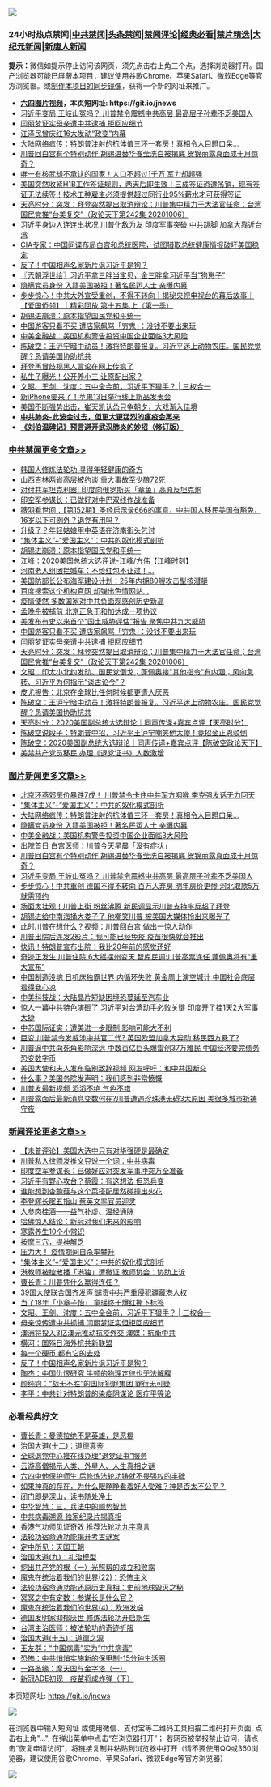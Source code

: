 ![](https://raw.githubusercontent.com/fqnews/bnews/master/64photo/fqnews-qr.jpg)

<div id="tt">
<h3>24小时热点禁闻|<a href="#%E4%B8%AD%E5%85%B1%E7%A6%81%E9%97%BB%E6%9B%B4%E5%A4%9A%E6%96%87%E7%AB%A0">中共禁闻</a>|<a href="#%E5%9B%BE%E7%89%87%E6%96%B0%E9%97%BB%E6%9B%B4%E5%A4%9A%E6%96%87%E7%AB%A0">头条禁闻</a>|<a href="#%E6%96%B0%E9%97%BB%E8%AF%84%E8%AE%BA%E6%9B%B4%E5%A4%9A%E6%96%87%E7%AB%A0">禁闻评论|<a href="#%E5%BF%85%E7%9C%8B%E7%BB%8F%E5%85%B8%E5%A5%BD%E6%96%87">经典必看|<a href="/video.md#%E7%A6%81%E7%89%87%E7%B2%BE%E9%80%89">禁片精选</a>|<a href="https://github.com/fqnews/djy/blob/master/gb/nf1351518.md#1">大纪元新闻</a>|<a href="https://github.com/fqnews/ntdtv/blob/master/gb/prog204.md#1">新唐人新闻</a></h3>
<div><b>提示：</b>微信如提示停止访问该网页，须先点击右上角三个点，选择浏览器打开。国产浏览器可能已屏蔽本项目，建议使用谷歌Chrome、苹果Safari、微软Edge等官方浏览器。或<a href="https://github.com/fqnews/bnews/blob/master/%E5%88%B6%E4%BD%9Cgit%E7%A6%81%E9%97%BB%E9%95%9C%E5%83%8F.md">制作本项目的同步镜像</a>，获得一个新的网址来推广。</div>
<ul>
<li><b><a href="http://d1.bdrive.tk/64.mp4" target="_blank">六四图片视频</a>，本页短网址: https://git.io/jnews</b></li>
<li><a href="/topimagenews/20201006/1409145.md">习近平变局 王岐山冤吗？ 川普禁令震撼中共高层 最高层子孙辈不乏美国人</a></li>
<li><a href="/cbnews/20201007/1409455.md">闫丽梦证实母亲遭中共逮捕 拒回应细节</a></li>
<li><a href="/cnnews/20201007/1409367.md">江泽民曾庆红16大发动“政变”内幕</a></li>
<li><a href="/topimagenews/20201007/1409548.md">大陆网络疯传：特朗普注射的抗体值三环一套房！真相令人目瞪口呆...</a></li>
<li><a href="/topimagenews/20201007/1409232.md">川普回白宫有个特别动作 胡锡进替华春莹洗白被揭底 贺锦丽露真面成十月惊奇？</a></li>
<li><a href="/cnnews/20201007/1409257.md">唯一有核武却不承认的国家！人口不超过1千万 军力却超强</a></li>
<li><a href="/bannedvideo/20201007/1409359.md">美国突然收紧H1B工作签证规则，两天后即生效！三成签证恐遭吊销，现有签证无法续签！技术工种雇主必须提供超过同行业95%薪水才可获得签证</a></li>
<li><a href="/cbnews/20201007/1409453.md">天亮时分：突发：拜登突然提出取消辩论；川普集中精力于大法官任命；台湾国民党推“台美复交”（政论天下第242集 20201006）</a></li>
<li><a href="/cnnews/20201006/1409216.md">习近平身边人连连出状况 川普化敌为友 印度军事突破 中共跳脚 加拿大靠近台湾</a></li>
<li><a href="/bannedvideo/20201007/1409161.md">CIA专家：中国间谍布局白宫和总统医院，试图猎取总统健康情报破坏美国稳定</a></li>
<li><a href="/comments/20201007/1409443.md">反了！中国相声名家新片讽习近平是狗？</a></li>
<li><a href="/ssgc/20201007/1409308.md">〖兲朝浮世绘〗习近平拿三胖当宝贝，金三胖拿习近平当“狗崽子”</a></li>
<li><a href="/topimagenews/20201007/1409454.md">隐瞒党员身份 入籍美国被拒！著名民运人士 亲曝内幕</a></li>
<li><a href="/bannedvideo/20201007/1409363.md">步步惊心！中共大外宣受重创，不得不转向｜揭秘央视电视台的幕后故事｜【爱国侨领】｜精彩回放 第十五集.上（第一季）</a></li>
<li><a href="/cbnews/20201007/1409549.md">胡锡进崩溃：原本指望国民党和平统一</a></li>
<li><a href="/cbnews/20201007/1409456.md">中国游客只看不买 遭店家飙骂「穷鬼」：没钱不要出来玩</a></li>
<li><a href="/topimagenews/20201007/1409333.md">中美金融战：美国机构警告投资中国企业面临3大风险</a></li>
<li><a href="/cbnews/20201007/1409357.md">陈破空：王沪宁暗中动员！激将特朗普报复。习近平迷上动物农庄。国民党觉醒？恳请美国协助抗共</a></li>
<li><a href="/cnnews/20201007/1409295.md">拜登再冒歧视黑人言论在网上传疯了</a></li>
<li><a href="/yule/20201007/1409488.md">私生子曝光！公开养小三 让原配出家？</a></li>
<li><a href="/comments/20201007/1409517.md">文昭、王剑、沈度：五中全会前，习近平下狠手？ | 三权合一</a></li>
<li><a href="/cnnews/20201007/1409284.md">新iPhone要来了！苹果13日举行线上新品发表会</a></li>
<li><a href="/bannedvideo/20201007/1409522.md">美国不断强势出击，崔天凯认怂只争朝夕，大戏渐入佳境</a></li>
<li><b><a href="/comments/20200211/1275071.md" target="_blank">中共肺炎-此波会过去，但更大更猛烈的瘟疫会再来</a></b></li>
<li><b><a href="/comments/20200207/1272816.md" target="_blank">《刘伯温碑记》预言避开武汉肺炎的妙招（修订版）</a></b></li>
</ul>
</div>

<div class="catlist">
<h3><a href="/cbnews/" target="_blank">中共禁闻</a><span><a href="/cbnews/" target="_blank" rel="nofollow">更多文章>></a></span></h3>
<ul>
<li><a href="/cbnews/20201007/1409664.md" target="_blank">韩国人修炼法轮功 寻得年轻健康的奇方</a></li>
<li><a href="/cbnews/20201007/1409657.md" target="_blank">山西吉林两省高层被约谈 重大事故至少酿72死</a></li>
<li><a href="/cbnews/20201007/1409656.md" target="_blank">对付共军坦克利器! 印度向俄罗斯买「章鱼」高原反坦克炮</a></li>
<li><a href="/cbnews/20201007/1409605.md" target="_blank">印空军参谋长：已做好对中巴双线作战准备</a></li>
<li><a href="/cbnews/20201007/1409601.md" target="_blank">薇羽看世间：【第152期】圣经启示录666的寓意，中共国人移民美国有豁免，16岁以下可例外？退党有用吗？</a></li>
<li><a href="/cbnews/20201007/1409568.md" target="_blank">升级了？年轻姑娘用中英语在济南街头乞讨</a></li>
<li><a href="/comments/20201007/1409565.md" target="_blank">“集体主义”+“爱国主义”：中共的奴化模式剖析</a></li>
<li><a href="/cbnews/20201007/1409549.md" target="_blank">胡锡进崩溃：原本指望国民党和平统一</a></li>
<li><a href="/cbnews/20201007/1409546.md" target="_blank">江峰：2020美国总统大选评说-江峰/方伟【江峰时刻】</a></li>
<li><a href="/cbnews/20201007/1409542.md" target="_blank">河南老人组团拦婚车：不给红包不让过！…</a></li>
<li><a href="/cbnews/20201007/1409535.md" target="_blank">美国防部长公布海军建设计划：25年内拥80艘攻击型核潜艇</a></li>
<li><a href="/cbnews/20201007/1409534.md" target="_blank">百度搜索这个机构官网 却弹出色情网站…</a></li>
<li><a href="/cbnews/20201007/1409502.md" target="_blank">疫情使然 多数国家对中共负面观感创历史新高</a></li>
<li><a href="/cbnews/20201007/1409478.md" target="_blank">孟晚舟被捕前 北京正急于和加达成一项协议</a></li>
<li><a href="/cbnews/20201007/1409457.md" target="_blank">美发布有史以来首个“国土威胁评估”报告 聚焦中共九大威胁</a></li>
<li><a href="/cbnews/20201007/1409456.md" target="_blank">中国游客只看不买 遭店家飙骂「穷鬼」：没钱不要出来玩</a></li>
<li><a href="/cbnews/20201007/1409455.md" target="_blank">闫丽梦证实母亲遭中共逮捕 拒回应细节</a></li>
<li><a href="/cbnews/20201007/1409453.md" target="_blank">天亮时分：突发：拜登突然提出取消辩论；川普集中精力于大法官任命；台湾国民党推“台美复交”（政论天下第242集 20201006）</a></li>
<li><a href="/cbnews/20201007/1409396.md" target="_blank">文昭：印太小北约发动、国民党倒戈；蓬佩奥接&quot;其他指令&quot;有内涵；风向急转、习近平为何指示“谈古论今”？</a></li>
<li><a href="/cbnews/20201007/1409393.md" target="_blank">皮尤报告：北京在全球比任何时候都更遭人厌恶</a></li>
<li><a href="/cbnews/20201007/1409357.md" target="_blank">陈破空：王沪宁暗中动员！激将特朗普报复。习近平迷上动物农庄。国民党觉醒？恳请美国协助抗共</a></li>
<li><a href="/cbnews/20201007/1409270.md" target="_blank">天亮时分：2020美国副总统大选辩论｜同声传译+嘉宾点评【天亮时分】</a></li>
<li><a href="/cbnews/20201007/1409269.md" target="_blank">陈破空说段子：特朗普中招，习近平王沪宁嘲笑他太傻！竟招金正恩驳倒</a></li>
<li><a href="/cbnews/20201007/1409254.md" target="_blank">陈破空：2020美国副总统大选辩论｜同声传译+嘉宾点评【陈破空政论天下】</a></li>
<li><a href="/cbnews/20201007/1409239.md" target="_blank">美禁共产党员移民 办理《退党证书》人数激增</a></li>

</ul>
</div>
<div class="catlist">
<h3><a href="/topimagenews/" target="_blank">图片新闻</a><span><a href="/topimagenews/" target="_blank" rel="nofollow">更多文章>></a></span></h3>
<ul>
<li><a href="/topimagenews/20201007/1409691.md" target="_blank">北京环燕郊房价暴跌7成！ 川普禁令卡住中共军方咽喉 李克强发话无力回天</a></li>
<li><a href="/comments/20201007/1409565.md" target="_blank">“集体主义”+“爱国主义”：中共的奴化模式剖析</a></li>
<li><a href="/topimagenews/20201007/1409548.md" target="_blank">大陆网络疯传：特朗普注射的抗体值三环一套房！真相令人目瞪口呆&#8230;</a></li>
<li><a href="/topimagenews/20201007/1409454.md" target="_blank">隐瞒党员身份 入籍美国被拒！著名民运人士 亲曝内幕</a></li>
<li><a href="/topimagenews/20201007/1409333.md" target="_blank">中美金融战：美国机构警告投资中国企业面临3大风险</a></li>
<li><a href="/topimagenews/20201007/1409315.md" target="_blank">出院首日 白宫医师：川普今天早晨「没有症状」</a></li>
<li><a href="/topimagenews/20201007/1409232.md" target="_blank">川普回白宫有个特别动作 胡锡进替华春莹洗白被揭底 贺锦丽露真面成十月惊奇？</a></li>
<li><a href="/topimagenews/20201006/1409145.md" target="_blank">习近平变局 王岐山冤吗？ 川普禁令震撼中共高层 最高层子孙辈不乏美国人</a></li>
<li><a href="/topimagenews/20201006/1409109.md" target="_blank">步步惊心！中共重创 德国不得不转向 百万人弃房 明年房价更惨 河北取款5万就需预约</a></li>
<li><a href="/topimagenews/20201006/1408982.md" target="_blank">场面太壮观！川普上街 粉丝沸腾 新民调显示川普支持率反超了拜登</a></li>
<li><a href="/topimagenews/20201006/1408950.md" target="_blank">胡锡进给中南海捅大娄子了 他嘲笑川普 被美国大媒体拎出来曝光了</a></li>
<li><a href="/topimagenews/20201006/1408891.md" target="_blank">此时川普在想什么？视频：川普回白宫 做出一惊人动作</a></li>
<li><a href="/topimagenews/20201006/1408848.md" target="_blank">川普出院后连发2影片：我可能已经免疫 疫苗很快就会推出</a></li>
<li><a href="/topimagenews/20201006/1408702.md" target="_blank">快讯！特朗普宣布出院：我比20年前的感觉还好</a></li>
<li><a href="/topimagenews/20201005/1408607.md" target="_blank">奇迹正发生 川普住院 6大摇摆州变天 智库民调:川普高票连任 蓬佩奥将有“重大宣布”</a></li>
<li><a href="/topimagenews/20201005/1408518.md" target="_blank">中国制造没魂 日机床独霸世界 内循环失败 黄金周上演空城计 中国社会底层 看得我心凉</a></li>
<li><a href="/topimagenews/20201005/1408141.md" target="_blank">中美科技战：大陆晶片短缺困境恐蔓延至汽车业</a></li>
<li><a href="/topimagenews/20201005/1408122.md" target="_blank">惊人一幕中共特色演砸了 习近平对台湾动手必败关键 印度开了挂1天2大军事大捷</a></li>
<li><a href="/topimagenews/20201005/1408112.md" target="_blank">中芯国际证实：遭美进一步限制 影响可能大不利</a></li>
<li><a href="/topimagenews/20201004/1408084.md" target="_blank">巨变 川普禁令发威涉中共官二代? 英国欧盟加拿大异动 移民西方悬了?</a></li>
<li><a href="/topimagenews/20201004/1408020.md" target="_blank">川普逼中共向死角影响深远 中数百亿巨头爆雷创37万难民 中国经济要完债务恐变数字币</a></li>
<li><a href="/topimagenews/20201004/1407911.md" target="_blank">美国大使和夫人发布临别致辞视频 网友呼吁：和中共国断交</a></li>
<li><a href="/topimagenews/20201004/1407894.md" target="_blank">什么事？美国务院发声明：我们感到非常愤慨</a></li>
<li><a href="/topimagenews/20201004/1407786.md" target="_blank">川普发最新视频 滔滔不绝 气色不错</a></li>
<li><a href="/topimagenews/20201004/1407663.md" target="_blank">川普露面后最新消息变数何在?川普遭遇珍珠港无碍3大原因 美很多城市祈祷守夜</a></li>

</ul>
</div>
<div class="catlist">
<h3><a href="/comments/" target="_blank">新闻评论</a><span><a href="/comments/" target="_blank" rel="nofollow">更多文章>></a></span></h3>
<ul>
<li><a href="/comments/20201007/1409707.md" target="_blank">【未普评论】美国大选中只有对华强硬是最确定</a></li>
<li><a href="/comments/20201007/1409703.md" target="_blank">川普私人律师发推文只说一个词：中共病毒</a></li>
<li><a href="/comments/20201007/1409651.md" target="_blank">印度空军参谋长：已做好应对突发军事冲突万全准备</a></li>
<li><a href="/comments/20201007/1409630.md" target="_blank">习近平有野心攻台？蔡霞：有这想法 但恐兵变</a></li>
<li><a href="/comments/20201007/1409612.md" target="_blank">谁能想到杏鲍菇与这个菜搭配居然碰撞出火花</a></li>
<li><a href="/comments/20201007/1409598.md" target="_blank">李登辉长眠五指山 蔡英文率官员迎灵</a></li>
<li><a href="/comments/20201007/1409588.md" target="_blank">人参肉桂酒——益气补虚、温经通脉</a></li>
<li><a href="/comments/20201007/1409587.md" target="_blank">哈佛惊人结论：新冠对我们未来的影响</a></li>
<li><a href="/comments/20201007/1409586.md" target="_blank">寒露养生10个小常识</a></li>
<li><a href="/comments/20201007/1409585.md" target="_blank">按摩三穴，提神解乏</a></li>
<li><a href="/comments/20201007/1409584.md" target="_blank">压力大！ 疫情期间自杀率攀升</a></li>
<li><a href="/comments/20201007/1409565.md" target="_blank">“集体主义”+“爱国主义”：中共的奴化模式剖析</a></li>
<li><a href="/comments/20201007/1409560.md" target="_blank">港教师被控散播「港独」遭撤证 教师协会：协助上诉</a></li>
<li><a href="/comments/20201007/1409553.md" target="_blank">曹长青：川普凭什么赢得连任？</a></li>
<li><a href="/comments/20201007/1409552.md" target="_blank">39国大使联合国齐发声 谴责中共严重侵犯疆藏港人权</a></li>
<li><a href="/comments/20201007/1409551.md" target="_blank">当了18年「小章子怡」 童瑶终于爆红撕下标签</a></li>
<li><a href="/comments/20201007/1409517.md" target="_blank">文昭、王剑、沈度：五中全会前，习近平下狠手？ | 三权合一</a></li>
<li><a href="/comments/20201007/1409490.md" target="_blank">母亲惊传遭中共抓捕 闫丽梦证实但拒回应细节</a></li>
<li><a href="/comments/20201007/1409471.md" target="_blank">澳洲将投入3亿澳元推动抗疫外交 澳媒：抗衡中共</a></li>
<li><a href="/comments/20201007/1409464.md" target="_blank">横河：国殇日海外抗共新联盟</a></li>
<li><a href="/comments/20201007/1409463.md" target="_blank">每一个硬币 都有它的去处</a></li>
<li><a href="/comments/20201007/1409443.md" target="_blank">反了！中国相声名家新片讽习近平是狗？</a></li>
<li><a href="/comments/20201007/1409427.md" target="_blank">陶杰：中国仇恨研究 牛顿的物理定律也无法解释</a></li>
<li><a href="/comments/20201007/1409426.md" target="_blank">颜纯钩：“战无不胜”的国际犯罪集团 罪行无可疑</a></li>
<li><a href="/comments/20201007/1409425.md" target="_blank">李平：中共针对特朗普的染疫阴谋论 医疗平等论</a></li>

</ul>
</div>

<div class="catlist">
<h3>必看经典好文</h3>
<ul>
<li><a href="/comments/20180726/727420.md" target="_blank">曹长青：曼德拉绝不是英雄，是恶棍</a></li>
<li><a href="/cbnews/20180318/916241.md" target="_blank">治国大道(十二)：道德真鉴</a></li>
<li><a href="/cbnews/20200819/1382346.md" target="_blank">全球退党中心推在线办理“退党证书”服务</a></li>
<li><a href="/comments/20200919/82684.md" target="_blank">云游高僧揭示人类、外星人、人生真相之谜</a></li>
<li><a href="/comments/20200926/1403542.md" target="_blank">六四中他保护师生 后修炼法轮功铸就不畏强权的丰碑</a></li>
<li><a href="/comments/20200623/1346844.md" target="_blank">如果神真的存在，为什么眼睁睁看着好人受难？神是否太不公平？</a></li>
<li><a href="/tculture/20200803/1373949.md" target="_blank">闭门即是深山，读书随处净土</a></li>
<li><a href="/comments/20200605/783248.md" target="_blank">中华智慧：三、兵法中的顺势智慧</a></li>
<li><a href="/ccpdope/20200412/1311165.md" target="_blank">中共病毒溯源 独家纪录片揭真相</a></li>
<li><a href="/comments/20200517/1330064.md" target="_blank">香港气功师见证奇效 推荐法轮功九字真言</a></li>
<li><a href="/tculture/20121025/73079.md" target="_blank">法轮功宿命通功能揭开考古谜案</a></li>
<li><a href="/tculture/xiulian/20151111/470021.md" target="_blank">定中所见：天国王朝</a></li>
<li><a href="/cbnews/20180315/914943.md" target="_blank">治国大道(九)：礼治模型</a></li>
<li><a href="/comments/20200629/1352460.md" target="_blank">挖出共产党的根（一）光照帮的成立和败露</a></li>
<li><a href="/comments/20180804/981524.md" target="_blank">魔鬼在统治着我们的世界(22)：恐怖主义</a></li>
<li><a href="/tculture/20121025/73069.md" target="_blank">法轮功宿命通功能还原历史真相：史前地球毁灭之秘</a></li>
<li><a href="/tculture/20200812/1378929.md" target="_blank">冥冥之中有定数：参谋长是什么官？</a></li>
<li><a href="/topimagenews/20180522/946266.md" target="_blank">魔鬼在统治着我们的世界(4)：欧洲发端</a></li>
<li><a href="/comments/20200722/1364497.md" target="_blank">德国发明家抑郁厌世 修炼法轮功开启新生</a></li>
<li><a href="/comments/20200801/1373219.md" target="_blank">台湾主治医师：被法轮功的奇迹折服</a></li>
<li><a href="/topimagenews/20180322/917868.md" target="_blank">治国大道(十五)：道德之源</a></li>
<li><a href="/comments/20200318/1295755.md" target="_blank">王友群：“中国病毒”实为“中共病毒”</a></li>
<li><a href="/baitai/20200711/1359005.md" target="_blank">恐怖：中共悄悄实施新的保甲制-15分钟生活圈</a></li>
<li><a href="/tculture/20160806/568214.md" target="_blank">一路圣缘：摩天国与金字塔（一）</a></li>
<li><a href="/headline/20200908/1392940.md" target="_blank">新冠ADE初现　疫苗将成炸弹（下）</a></li>

</ul>
</div>

本页短网址: https://git.io/jnews

![](https://raw.githubusercontent.com/fqnews/bnews/master/64photo/fqnews-qr.jpg)

在浏览器中输入短网址 或使用微信、支付宝等二维码工具扫描二维码打开页面, 点击右上角"...", 在弹出菜单中点击“在浏览器打开”； 若网页被举报禁止访问，请点击“恢复申请访问”，将链接复制并粘贴到浏览器中打开（请不要使用QQ或360浏览器，建议使用谷歌Chrome、苹果Safari、微软Edge等官方浏览器）

![](https://raw.githubusercontent.com/fqnews/bnews/master/64photo/wx.jpg)